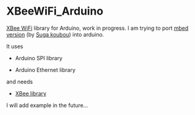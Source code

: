 # XBeeWiFi_Arduino #
[XBee WiFi](http://www.digi.com/products/wireless-wired-embedded-solutions/zigbee-rf-modules/point-multipoint-rfmodules/xbee-wi-fi#overview "XBee WiFi") library for Arduino, work in progress. 
I am trying to port [mbed version](http://mbed.org/users/okini3939/libraries/XBee/m6s6n8/docs/classXBeeWiFi.html "mbed version") (by [Suga koubou](http://www.sugakoubou.com/ "Suga koubou")) into arduino.

It uses 

- Arduino SPI library 

- Arduino Ethernet library

and needs 

- [XBee library](http://code.google.com/p/xbee-arduino/ "XBee library")

I will add example in the future...
